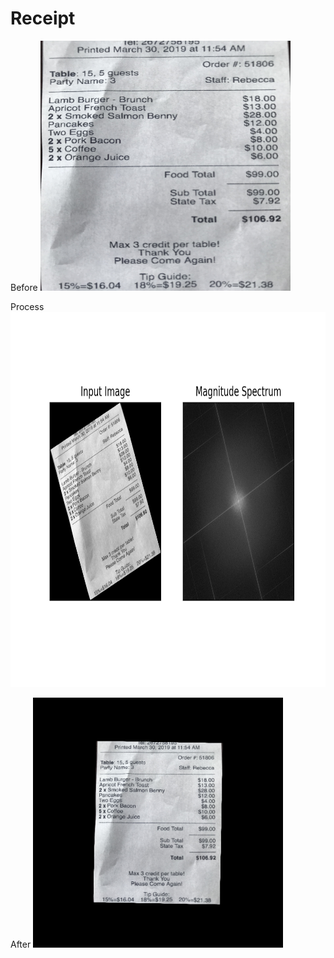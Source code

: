 # Receipt

Before
<img src="https://github.com/Henri93/Receipt/blob/master/receipt_imgs/rec2.jpg" alt="Before" width="400" height="400"/>

Process
<img src="https://github.com/Henri93/Receipt/blob/master/Figure_1.png" alt="Process" width="800" height="600"/>

After
<img src="https://github.com/Henri93/Receipt/blob/master/Figure_2.png" alt="After" width="400" height="400"/>
